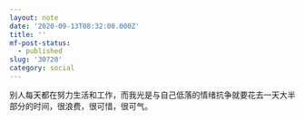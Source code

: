 ```yaml
---
layout: note
date: '2020-09-13T08:32:00.000Z'
title: ''
mf-post-status:
  - published
slug: '30720'
category: social
---
```

别人每天都在努力生活和工作，而我光是与自己低落的情绪抗争就要花去一天大半部分的时间，很浪费，很可惜，很可气。

